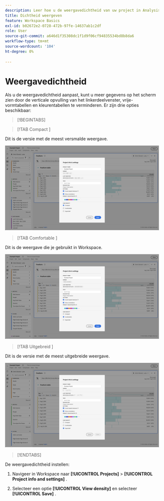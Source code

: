 ```yaml
---
description: Leer hoe u de weergavedichtheid van uw project in Analysis Workspace aanpast.
title: Dichtheid weergeven
feature: Workspace Basics
exl-id: b02672e2-0728-472b-97fe-14637ab1c2df
role: User
source-git-commit: a646d1f35308dc1f1d9f06cf94835534bd8b8da6
workflow-type: tm+mt
source-wordcount: '104'
ht-degree: 0%

---
```


# Weergavedichtheid

Als u de weergavedichtheid aanpast, kunt u meer gegevens op het scherm zien door de verticale opvulling van het linkerdeelvenster, vrije-vormtabellen en kleurentabellen te verminderen. Er zijn drie opties beschikbaar:

>[!BEGINTABS]

>[!TAB  Compact ]

Dit is de versie met de meest versmalde weergave.

![&#x200B; de Compacte meningsdichtheden.](assets/view-density-compact.png)

>[!TAB  Comfortable ]

Dit is de weergave die je gebruikt in Workspace.

![&#x200B; de Uitgebreide meningsdichtheden.](assets/view-density-comfortable.png)

>[!TAB  Uitgebreid ]

Dit is de versie met de meest uitgebreide weergave.

![&#x200B; de Uitgebreide meningsdichtheden.](assets/view-density-expanded.png)

>[!ENDTABS]


De weergavedichtheid instellen:

1. Navigeer in Workspace naar **[!UICONTROL Projects]** > **[!UICONTROL Project info and settings]** .

1. Selecteer een optie **[!UICONTROL View density]** en selecteer **[!UICONTROL Save]** .
